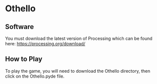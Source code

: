 # Othello

## Software
You must download the latest version of Processing which can be found here:
https://processing.org/download/

## How to Play
To play the game, you will need to download the Othello directory, then click on the Othello.pyde file. 
